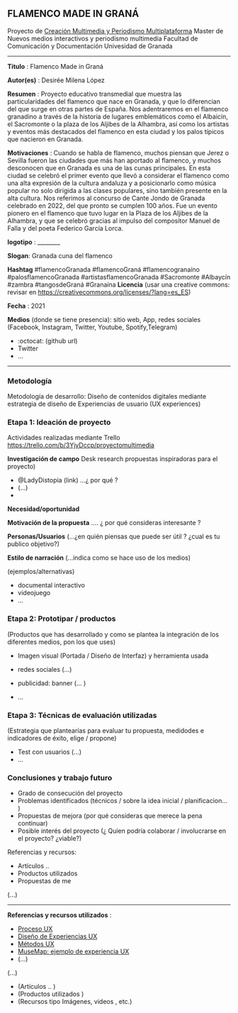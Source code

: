 ## FLAMENCO MADE IN GRANÁ  


Proyecto de [Creación Multimedia y Periodismo Multiplataforma](https://github.com/mgea/PeriodismoMultimedia)
Master de Nuevos medios interactivos y periodismo multimedia
Facultad de Comunicación y Documentación
Univesidad de Granada  

----

**Titulo** : Flamenco Made in Graná

**Autor(es)** : Desirée Milena López

**Resumen** : Proyecto educativo transmedial que muestra las particularidades del flamenco que nace en Granada, y que lo diferencian del que surge en otras partes de España. Nos adentraremos en el flamenco granadino a través de la historia de lugares emblemáticos como el Albaicín, el Sacromonte o la plaza de los Aljibes de la Alhambra, así como los artistas y eventos más destacados del flamenco en esta ciudad y los palos típicos que nacieron en Granada.

**Motivaciones** : Cuando se habla de flamenco, muchos piensan que Jerez o Sevilla fueron las ciudades que más han aportado al flamenco, y muchos desconocen que en Granada es una de las cunas principales. En esta ciudad se celebró el primer evento que llevó a considerar el flamenco como una alta expresión de la cultura andaluza y a posicionarlo como música popular no solo dirigida a las clases populares, sino también presente en la alta cultura. Nos referimos al concurso de Cante Jondo de Granada celebrado en 2022, del que pronto se cumplen 100 años.  Fue un evento pionero en el flamenco que tuvo lugar en la Plaza de los Aljibes de la Alhambra, y que se celebró gracias al impulso del compositor Manuel de Falla y del poeta Federico García Lorca.

**logotipo** :  ________

**Slogan**: Granada cuna del flamenco

**Hashtag**  #flamencoGranada #flamencoGraná #flamencogranaíno #palosflamencoGranada #artistasflamencoGranada #Sacromonte #Albaycín #zambra #tangosdeGraná #Granaína
**Licencia**    (usar una creative commons: revisar en https://creativecommons.org/licenses/?lang=es_ES) 

**Fecha** : 2021

**Medios** (donde se tiene presencia): sitio web, App, redes sociales (Facebook, Instagram, Twitter, Youtube, Spotify,Telegram)


*  :octocat: (github url) 
* Twitter 
* ... 



--- 

### Metodología

Metodología de desarrollo: Diseño de contenidos digitales mediante estrategia de diseño de Experiencias de usuario (UX experiences) 

### Etapa 1: Ideación de proyecto 

Actividades realizadas mediante Trello https://trello.com/b/3YjvDccp/proyectomultimedia

**Investigación de campo**   Desk research propuestas inspiradoras para el proyecto) 

* @LadyDistopia (link) ...¿ por qué ?
* (...)
* 


**Necesidad/oportunidad** 

**Motivación de la propuesta** .... ¿ por qué consideras interesante ? 

**Personas/Usuarios**  (...¿en quién piensas que puede ser útil ? ¿cual es tu publico objetivo?) 

**Estilo de narración**  (...indica como se hace uso de los medios)  

(ejemplos/alternativas) 
* documental interactivo 
* videojuego 
* ... 



### Etapa 2: Prototipar / productos 

(Productos que has desarrollado y como se plantea la integración de los diferentes medios, pon los que uses) 

* Imagen visual (Portada / Diseño de Interfaz) y herramienta usada 

* redes sociales (...) 

* publicidad: banner (... ) 

* ...

### Etapa 3: Técnicas de evaluación utilizadas

(Estrategia que plantearías para evaluar tu propuesta, medidodes e indicadores de éxito, elige / propone) 

* Test con usuarios (...) 
* ... 





### Conclusiones y trabajo futuro


* Grado de consecución del proyecto 
* Problemas identificados  (técnicos / sobre la idea inicial / planificacion… ) 
* Propuestas de mejora (por qué consideras que merece la pena continuar)
* Posible interés del proyecto (¿ Quien podría  colaborar / involucrarse en el proyecto? ¿viable?)


Referencias y recursos: 

* Artículos ..  
* Productos utilizados  
* Propuestas de me

(...)






----

**Referencias y recursos utilizados** :

* [Proceso UX](https://uxmastery.com/resources/process/)
* [Diseño de Experiencias UX](http://www.nosolousabilidad.com/articulos/uxd.htm) 
* [Métodos UX](https://mgea.github.io/UX-DIU-Checklist/index.html) 
* [MuseMap: ejemplo de experiencia UX](https://blog.prototypr.io/musemap-street-art-app-ux-case-study-9bec6a99823b) 
* (...) 

(...)
* (Artículos ..  )
* (Productos utilizados ) 
* (Recursos tipo Imágenes, videos , etc.) 












